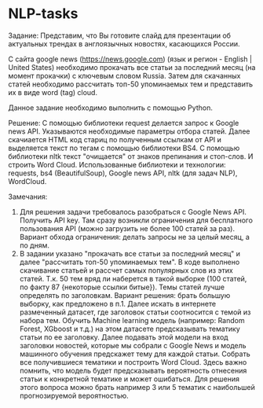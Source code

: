 # NLP-tasks
Задание:
Представим, что Вы готовите слайд для презентации об актуальных трендах в англоязычных новостях, касающихся России.

С сайта google news (https://news.google.com) (язык и регион - English | United States) необходимо
прокачать все статьи за последний месяц (на момент прокачки) с ключевым словом Russia.
Затем для скачанных статей необходимо рассчитать топ-50 упоминаемых тем и представить их в виде word (tag) cloud.

Данное задание необходимо выполнить с помощью Python.

Решение:
С помощью библиотеки request делается запрос к Google news API. 
Указываются необходимые параметры отбора статей. 
Далее скачиается HTML код стариц по полученным ссылкам от API и выделяется текст по тегам с помощью библиотеки BS4. 
С помощью библиотеки nltk текст "очищается" от знаков препинания и стоп-слов.
И строить Word Cloud.
Использованные библиотеки и технологии: requests, bs4 (BeautifulSoup), Google news API, nltk (для задач NLP), WordCloud.

Замечания:
1. Для решения задачи требовалось разобраться с Google News API. Получить API key. Там сразу возникли ограничения для бесплатного пользования API (можно загрузить не более 100 статей за раз). Вариант обхода ограничения: делать запросы не за целый месяц, а по дням.
2. В задании указано "прокачать все статьи за последний месяц" и далее "рассчитать топ-50 упоминаемых тем". В коде выполнено скачивание статьей и рассчет самых популярных слов из этих статей. Т.к. 50 тем вряд ли наберется в такой выборке (100 статей, по факту 87 {некоторые ссылки битые}). Темы статей лучше определять по заголовкам. Вариант решения: брать большую выборку, как предложено в п.1. Далее искать в интернете размеченный датасет, где заголовок статьи соотносится с темой из набора тем. Обучить Machine learning модель (например: Random Forest, XGboost и т.д.) на этом датасете предсказывать тематику статьи по ее заголовку. Далее подавать этой модели на вход заголовки новостей, которые мы собрали с Google News и модель машинного обучения предскажет тему для каждой статьи. Собрать все получившиеся тематики и построить Word Cloud. Здесь важно помнить, что модель будет предсказывать вероятность отнесения статьи к конкретной тематике и может ошибаться. Для решения этого вопроса можно брать например 3 или 5 тематик с наибольшей прогнозируемой вероятностью. 
